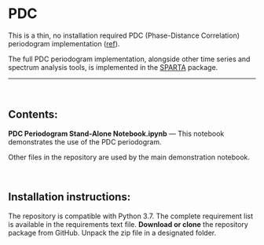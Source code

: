 # PDC
This is a thin, no installation required PDC (Phase-Distance Correlation) periodogram implementation ([ref](https://ui.adsabs.harvard.edu/abs/2018MNRAS.474L..86Z/abstract)).

The full PDC periodogram implementation, alongside other time series and spectrum analysis tools, is implemented in the [SPARTA](https://github.com/SPARTA-dev/SPARTA) package.


------

<br />

## Contents:

**PDC Periodogram Stand-Alone Notebook.ipynb** — This notebook demonstrates the use of the PDC periodogram.

Other files in the repository are used by the main demonstration notebook.

<br />



## Installation instructions: 

The repository is compatible with Python 3.7. The complete requirement list is available in the requirements text file. **Download or clone** the repository package from GitHub. Unpack the zip file in a designated folder. 
